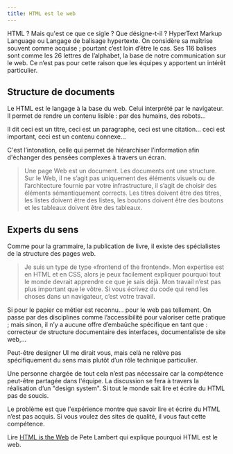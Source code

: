 ```yaml
---
title: HTML est le web
---
```


HTML ? Mais qu'est ce que ce sigle ? Que désigne-t-il ? HyperText Markup Language ou Langage de balisage hypertexte. On considère sa maîtrise souvent comme acquise ; pourtant c’est loin d’être le cas. Ses 116 balises sont comme les 26 lettres de l’alphabet, la base de notre communication sur le web. Ce n‘est pas pour cette raison que les équipes y apportent un intérêt particulier.

## Structure de documents

Le HTML est le langage à la base du web. Celui interprété par le navigateur. Il permet de rendre un contenu lisible : par des humains, des robots…

Il dit ceci est un titre, ceci est un paragraphe, ceci est une citation… ceci est important, ceci est un contenu connexe…

C'est l’intonation, celle qui permet de hiérarchiser l’information afin d'échanger des pensées complexes à travers un écran.

 > Une page Web est un document. Les documents ont une structure. Sur le Web, il ne s’agit pas uniquement des éléments visuels ou de l’architecture fournie par votre infrastructure, il s’agit de choisir des éléments sémantiquement corrects. Les titres doivent être des titres, les listes doivent être des listes, les boutons doivent être des boutons et les tableaux doivent être des tableaux.

## Experts du sens

 Comme pour la grammaire, la publication de livre, il existe des spécialistes de la structure des pages web.

 > Je suis un type de type «frontend of the frontend». Mon expertise est en HTML et en CSS, alors je peux facilement expliquer pourquoi tout le monde devrait apprendre ce que je sais déjà. Mon travail n’est pas plus important que le vôtre. Si vous écrivez du code qui rend les choses dans un navigateur, c’est votre travail.

Si pour le papier ce métier est reconnu… pour le web pas tellement. On passe par des disciplines comme l’accessibilité pour valoriser cette pratique ; mais sinon, il n’y a aucune offre d’embaûche spécifique en tant que : correcteur de structure documentaire des interfaces, documentaliste de site web,…

Peut-être designer UI me dirait vous, mais celà ne relève pas spécifiquement du sens mais plutôt d’un rôle technique particulier.

Une personne chargée de tout cela n’est pas nécessaire car la compétence peut-être partagée dans l'équipe. La discussion se fera à travers la réalisation d‘un "design system". Si tout le monde sait lire et écrire du HTML pas de soucis.

Le problème est que l'expérience montre que savoir lire et écrire du HTML n’est pas acquis. Si vous voulez des sites de qualité, il vous faut cette compétence.

Lire [HTML is the Web](https://www.petelambert.com/journal/html-is-the-web/) de Pete Lambert qui explique pourquoi HTML est le web.


